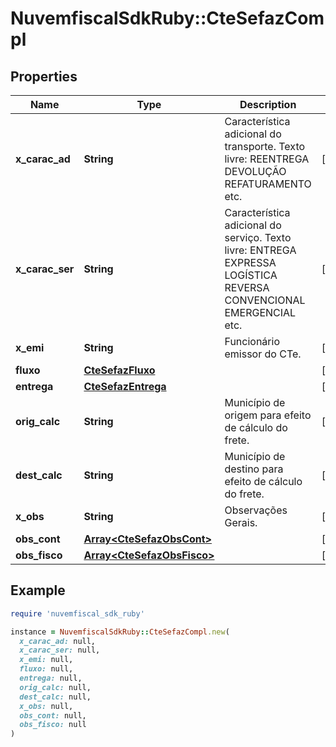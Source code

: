 # NuvemfiscalSdkRuby::CteSefazCompl

## Properties

| Name | Type | Description | Notes |
| ---- | ---- | ----------- | ----- |
| **x_carac_ad** | **String** | Característica adicional do transporte.  Texto livre:  REENTREGA  DEVOLUÇÃO  REFATURAMENTO  etc. | [optional] |
| **x_carac_ser** | **String** | Característica adicional do serviço.  Texto livre:  ENTREGA EXPRESSA  LOGÍSTICA REVERSA  CONVENCIONAL  EMERGENCIAL  etc. | [optional] |
| **x_emi** | **String** | Funcionário emissor do CTe. | [optional] |
| **fluxo** | [**CteSefazFluxo**](CteSefazFluxo.md) |  | [optional] |
| **entrega** | [**CteSefazEntrega**](CteSefazEntrega.md) |  | [optional] |
| **orig_calc** | **String** | Município de origem para efeito de cálculo do frete. | [optional] |
| **dest_calc** | **String** | Município de destino para efeito de cálculo do frete. | [optional] |
| **x_obs** | **String** | Observações Gerais. | [optional] |
| **obs_cont** | [**Array&lt;CteSefazObsCont&gt;**](CteSefazObsCont.md) |  | [optional] |
| **obs_fisco** | [**Array&lt;CteSefazObsFisco&gt;**](CteSefazObsFisco.md) |  | [optional] |

## Example

```ruby
require 'nuvemfiscal_sdk_ruby'

instance = NuvemfiscalSdkRuby::CteSefazCompl.new(
  x_carac_ad: null,
  x_carac_ser: null,
  x_emi: null,
  fluxo: null,
  entrega: null,
  orig_calc: null,
  dest_calc: null,
  x_obs: null,
  obs_cont: null,
  obs_fisco: null
)
```

